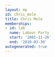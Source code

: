 ```yaml
---
layout: mp
id: chris_mole
title: Chris Mole
memberships:
- id: lab
  name: Labour Party
  start: '2001-11-26'
  end: '2010-03-30'
autogenerated: true
---
```

